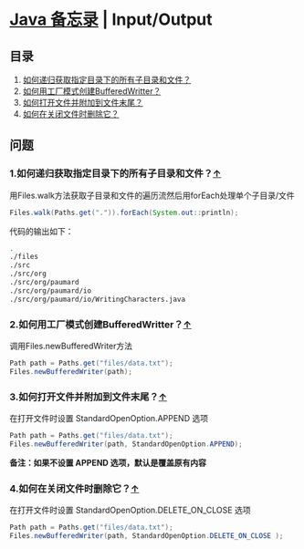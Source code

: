 # [Java 备忘录](README.md) | Input/Output

## 目录
  1. [如何递归获取指定目录下的所有子目录和文件？](#recursively-ls)
  2. [如何用工厂模式创建BufferedWritter？](#create-buffered-writer)
  3. [如何打开文件并附加到文件末尾？](#append-to-file)
  4. [如何在关闭文件时删除它？](#delete-on-close)

## 问题
### 1.如何递归获取指定目录下的所有子目录和文件？<a name="recursively-ls"></a>[↑](#top)

用Files.walk方法获取子目录和文件的遍历流然后用forEach处理单个子目录/文件
```java
Files.walk(Paths.get(".")).forEach(System.out::println);
```
代码的输出如下：
```bash
.
./files
./src
./src/org
./src/org/paumard
./src/org/paumard/io
./src/org/paumard/io/WritingCharacters.java
```
### 2.如何用工厂模式创建BufferedWritter？<a name="create-buffered-writer"></a>[↑](#top)
调用Files.newBufferedWriter方法
```java
Path path = Paths.get("files/data.txt");
Files.newBufferedWriter(path);
```
### 3.如何打开文件并附加到文件末尾？<a name="append-to-file"></a>[↑](#top)
在打开文件时设置 StandardOpenOption.APPEND 选项
```java
Path path = Paths.get("files/data.txt");
Files.newBufferedWriter(path, StandardOpenOption.APPEND);
```
**备注：如果不设置 APPEND 选项，默认是覆盖原有内容**

### 4.如何在关闭文件时删除它？<a name="delete-on-close"></a>[↑](#top)
在打开文件时设置 StandardOpenOption.DELETE_ON_CLOSE 选项
```java
Path path = Paths.get("files/data.txt");
Files.newBufferedWriter(path, StandardOpenOption.DELETE_ON_CLOSE );
```
